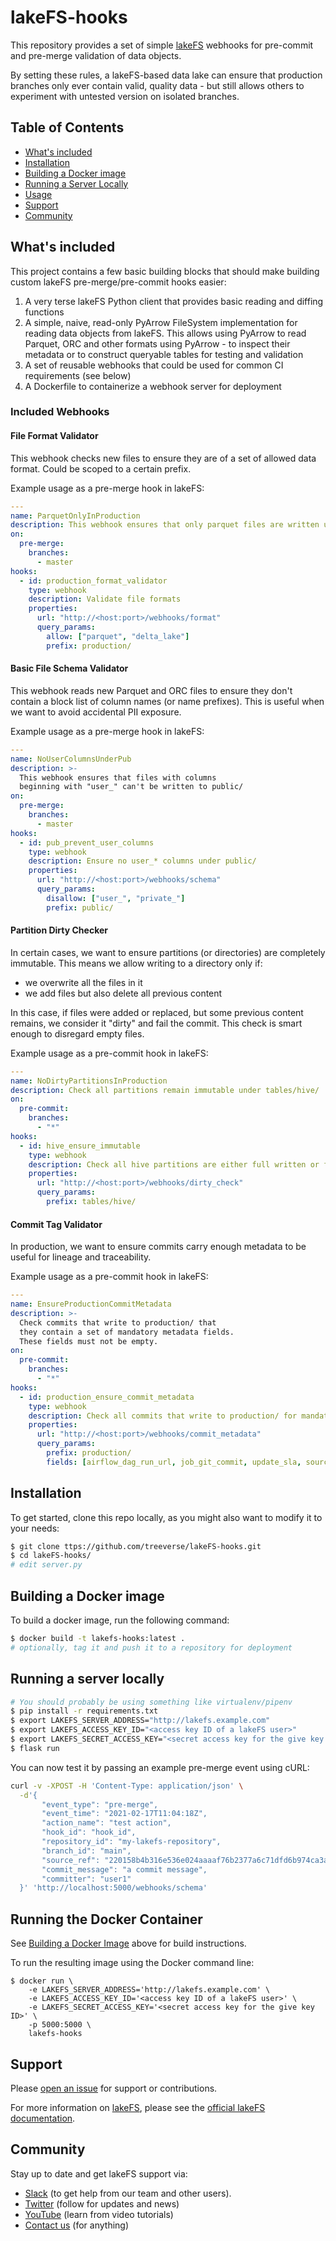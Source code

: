 # lakeFS-hooks

This repository provides a set of simple [lakeFS](https://www.lakefs.io/) webhooks for pre-commit and pre-merge validation of data objects.

By setting these rules, a lakeFS-based data lake can ensure that production branches only ever contain valid, quality data - but still allows others to experiment with untested version on isolated branches.

## Table of Contents

- [What's included](#whats-included)
- [Installation](#installation)
- [Building a Docker image](#building-a-docker-image)
- [Running a Server Locally](#running-a-server-locally)
- [Usage](#usage)
- [Support](#support)
- [Community](#community)


## What's included

This project contains a few basic building blocks that should make building custom lakeFS pre-merge/pre-commit hooks easier:

1. A very terse lakeFS Python client that provides basic reading and diffing functions
1. A simple, naive, read-only PyArrow FileSystem implementation for reading data objects from lakeFS.
   This allows using PyArrow to read Parquet, ORC and other formats using PyArrow - to inspect their metadata or to construct queryable tables for testing and validation
1. A set of reusable webhooks that could be used for common CI requirements (see below)
1. A Dockerfile to containerize a webhook server for deployment

### Included Webhooks

#### File Format Validator

This webhook checks new files to ensure they are of a set of allowed data format. Could be scoped to a certain prefix.

Example usage as a pre-merge hook in lakeFS:

```yaml
---
name: ParquetOnlyInProduction
description: This webhook ensures that only parquet files are written under production/
on:
  pre-merge:
    branches:
      - master
hooks:
  - id: production_format_validator
    type: webhook
    description: Validate file formats
    properties:
      url: "http://<host:port>/webhooks/format"
      query_params:
        allow: ["parquet", "delta_lake"]
        prefix: production/
```

#### Basic File Schema Validator

This webhook reads new Parquet and ORC files to ensure they don't contain a block list of column names (or name prefixes).
This is useful when we want to avoid accidental PII exposure.

Example usage as a pre-merge hook in lakeFS:

```yaml
---
name: NoUserColumnsUnderPub
description: >-
  This webhook ensures that files with columns 
  beginning with "user_" can't be written to public/ 
on:
  pre-merge:
    branches:
      - master
hooks:
  - id: pub_prevent_user_columns
    type: webhook
    description: Ensure no user_* columns under public/
    properties:
      url: "http://<host:port>/webhooks/schema"
      query_params:
        disallow: ["user_", "private_"]
        prefix: public/
```

#### Partition Dirty Checker

In certain cases, we want to ensure partitions (or directories) are completely immutable.
This means we allow writing to a directory only if:
   - we overwrite all the files in it
   - we add files but also delete all previous content

In this case, if files were added or replaced, but some previous content remains, we consider it "dirty" and fail the commit.
This check is smart enough to disregard empty files. 

Example usage as a pre-commit hook in lakeFS:

```yaml
---
name: NoDirtyPartitionsInProduction
description: Check all partitions remain immutable under tables/hive/
on:
  pre-commit:
    branches:
      - "*"
hooks:
  - id: hive_ensure_immutable
    type: webhook
    description: Check all hive partitions are either full written or fully replaced
    properties:
      url: "http://<host:port>/webhooks/dirty_check"
      query_params:
        prefix: tables/hive/
```

#### Commit Tag Validator

In production, we want to ensure commits carry enough metadata to be useful for lineage and traceability.

Example usage as a pre-commit hook in lakeFS:

```yaml
---
name: EnsureProductionCommitMetadata
description: >-
  Check commits that write to production/ that 
  they contain a set of mandatory metadata fields.
  These fields must not be empty.
on:
  pre-commit:
    branches:
      - "*"
hooks:
  - id: production_ensure_commit_metadata
    type: webhook
    description: Check all commits that write to production/ for mandatory metadata fields
    properties:
      url: "http://<host:port>/webhooks/commit_metadata"
      query_params:
        prefix: production/
        fields: [airflow_dag_run_url, job_git_commit, update_sla, sources]
```


## Installation

To get started, clone this repo locally, as you might also want to modify it to your needs:

```sh
$ git clone ttps://github.com/treeverse/lakeFS-hooks.git
$ cd lakeFS-hooks/
# edit server.py
```

## Building a Docker image

To build a docker image, run the following command:

```sh
$ docker build -t lakefs-hooks:latest .
# optionally, tag it and push it to a repository for deployment
```

## Running a server locally

```sh
# You should probably be using something like virtualenv/pipenv
$ pip install -r requirements.txt
$ export LAKEFS_SERVER_ADDRESS="http://lakefs.example.com"
$ export LAKEFS_ACCESS_KEY_ID="<access key ID of a lakeFS user>"
$ export LAKEFS_SECRET_ACCESS_KEY="<secret access key for the give key ID>"
$ flask run
```

You can now test it by passing an example pre-merge event using cURL:

```sh
curl -v -XPOST -H 'Content-Type: application/json' \
  -d'{
       "event_type": "pre-merge",
       "event_time": "2021-02-17T11:04:18Z",
       "action_name": "test action",
       "hook_id": "hook_id",
       "repository_id": "my-lakefs-repository",
       "branch_id": "main",
       "source_ref": "220158b4b316e536e024aaaaf76b2377a6c71dfd6b974ca3a49354a9bdd0dbc3",
       "commit_message": "a commit message",
       "committer": "user1"
  }' 'http://localhost:5000/webhooks/schema'
```


## Running the Docker Container

See [Building a Docker Image](#building-a-docker-image) above for build instructions.

To run the resulting image using the Docker command line:

```shell
$ docker run \
    -e LAKEFS_SERVER_ADDRESS='http://lakefs.example.com' \
    -e LAKEFS_ACCESS_KEY_ID='<access key ID of a lakeFS user>' \
    -e LAKEFS_SECRET_ACCESS_KEY='<secret access key for the give key ID>' \
    -p 5000:5000 \
    lakefs-hooks
```

## Support

Please [open an issue](https://github.com/treeverse/lakeFS-Flask-Webhook/issues/new) for support or contributions.

For more information on [lakeFS](https://www.lakefs.io/), please see the [official lakeFS documentation](https://docs.lakefs.io/).

## Community

Stay up to date and get lakeFS support via:

- [Slack](https://join.slack.com/t/lakefs/shared_invite/zt-ks1fwp0w-bgD9PIekW86WF25nE_8_tw) (to get help from our team and other users).
- [Twitter](https://twitter.com/lakeFS) (follow for updates and news)
- [YouTube](https://www.youtube.com/channel/UCZiDUd28ex47BTLuehb1qSA) (learn from video tutorials)
- [Contact us](https://lakefs.io/contact-us/) (for anything)

